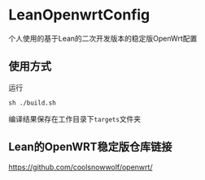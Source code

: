 # LeanOpenwrtConfig

个人使用的基于Lean的二次开发版本的稳定版OpenWrt配置

## 使用方式
运行
```shell
sh ./build.sh
```
编译结果保存在工作目录下`targets`文件夹


## Lean的OpenWRT稳定版仓库链接

https://github.com/coolsnowwolf/openwrt/
